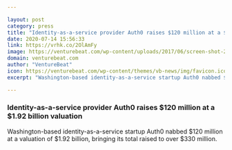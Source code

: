 ```yaml
---

layout: post
category: press
title: "Identity-as-a-service provider Auth0 raises $120 million at a $1.92 billion valuation"
date: 2020-07-14 15:56:33
link: https://vrhk.co/2OlAmFy
image: https://venturebeat.com/wp-content/uploads/2017/06/screen-shot-2017-06-26-at-10-01-12-am-e1594411912361.png?w=1200&strip=all
domain: venturebeat.com
author: "VentureBeat"
icon: https://venturebeat.com/wp-content/themes/vb-news/img/favicon.ico
excerpt: "Washington-based identity-as-a-service startup Auth0 nabbed $120 million at a valuation of $1.92 billion, bringing its total raised to over $330 million."

---
```


### Identity-as-a-service provider Auth0 raises $120 million at a $1.92 billion valuation

Washington-based identity-as-a-service startup Auth0 nabbed $120 million at a valuation of $1.92 billion, bringing its total raised to over $330 million.